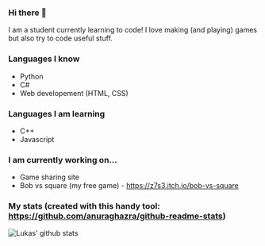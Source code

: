 ### Hi there 👋
I am a student currently learning to code! I love making (and playing) games but also try to code useful stuff.

### Languages I know
 - Python
 - C#
 - Web developement (HTML, CSS)

### Languages I am learning
 - C++
 - Javascript

### I am currently working on...
 - Game sharing site
 - Bob vs square (my free game) - https://z7s3.itch.io/bob-vs-square
 
### My stats (created with this handy tool: https://github.com/anuraghazra/github-readme-stats)
![Lukas' github stats](https://github-readme-stats.vercel.app/api?username=Lukas-cag&show_icons=true&theme=tokyonight)
